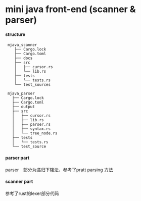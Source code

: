 # mini java front-end (scanner & parser)
#### structure
```
 mjava_scanner
    ├── Cargo.lock
    ├── Cargo.toml
    ├── docs
    ├── src
    │   ├── cursor.rs
    │   └── lib.rs
    ├── tests
    │   └── tests.rs
    └── test_sources
```
```
 mjava_parser
   ├── Cargo.lock
   ├── Cargo.toml
   ├── output
   ├── src
   │   ├── cursor.rs
   │   ├── lib.rs
   │   ├── parser.rs
   │   ├── syntax.rs
   │   └── tree_node.rs
   ├── tests
   │   └── tests.rs
   └── test_source

```
####  parser part
parser　部分为递归下降法，参考了pratt parsing 方法
#### scanner part
参考了rust的lexer部分代码